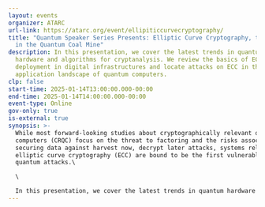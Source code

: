 ```yaml
---
layout: events
organizer: ATARC
url-link: https://atarc.org/event/ellipiticcurvecryptography/
title: "Quantum Speaker Series Presents: Elliptic Curve Cryptography, the Canary
  in the Quantum Coal Mine"
description: In this presentation, we cover the latest trends in quantum
  hardware and algorithms for cryptanalysis. We review the basics of ECC and its
  deployment in digital infrastructures and locate attacks on ECC in the
  application landscape of quantum computers.
clp: false
start-time: 2025-01-14T13:00:00.000-00:00
end-time: 2025-01-14T14:00:00.000-00:00
event-type: Online
gov-only: true
is-external: true
synopsis: >-
  While most forward-looking studies about cryptographically relevant quantum
  computers (CRQC) focus on the threat to factoring and the risks associated to
  securing data against harvest now, decrypt later attacks, systems reliant on
  elliptic curve cryptography (ECC) are bound to be the first vulnerable to
  quantum attacks.\

  \

  In this presentation, we cover the latest trends in quantum hardware and algorithms for cryptanalysis. We review the basics of ECC and its deployment in digital infrastructures and locate attacks on ECC in the application landscape of quantum computers. From physical and economical considerations, we estimate a plausible range for the cost of quantum attacks and the rate at which such attacks can occur at the onset of the fault tolerant regime.
---
```

